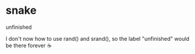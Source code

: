 # snake
unfinished

I don't now how to use rand() and srand(), so the label "unfinished" would be there forever :coffee:
